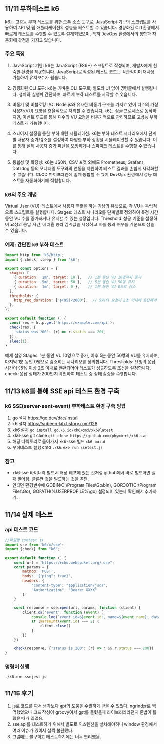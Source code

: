 ## 11/11 부하테스트 k6
k6는 고성능 부하 테스트를 위한 오픈 소스 도구로, JavaScript 기반의 스크립트를 사용하여 API 및 웹 애플리케이션의 성능을 테스트할 수 있습니다. 경량화된 CLI 환경에서 빠르게 테스트를 수행할 수 있도록 설계되었으며, 특히 DevOps 환경에서의 통합과 자동화에 강점을 가지고 있습니다.

### 주요 특징
1. JavaScript 기반:
k6는 JavaScript (ES6+) 스크립트로 작성되며, 개발자에게 친숙한 환경을 제공합니다.
JavaScript로 작성된 테스트 코드는 직관적이며 재사용 가능하여 유지보수가 쉽습니다.

2. 경량화된 CLI 도구:
k6는 가벼운 CLI 도구로, 별도의 UI 없이 명령줄에서 실행됩니다.
설치와 실행이 간단하며, 빠르게 부하 테스트를 시작할 수 있습니다.

4. 비동기 및 비블로킹 I/O:
Node.js와 유사한 비동기 구조를 가지고 있어 다수의 가상 사용자(VU) 요청을 효율적으로 처리할 수 있습니다.
k6는 싱글 프로세스로 동작하지만, 이벤트 루프를 통해 다수의 VU 요청을 비동기적으로 관리하므로 고성능 부하 테스트가 가능합니다.

5. 스테이지 설정을 통한 부하 패턴 시뮬레이션:
k6는 부하 테스트 시나리오에서 단계별 사용자 증가/감소를 설정하여 다양한 부하 상황을 시뮬레이션할 수 있습니다.
이를 통해 실제 사용자 증가 패턴을 모방하거나 스파이크 테스트를 수행할 수 있습니다.
6. 통합성 및 확장성:
k6는 JSON, CSV 포맷 외에도 Prometheus, Grafana, Datadog 등의 모니터링 도구와의 연동을 지원하여 테스트 결과를 손쉽게 시각화할 수 있습니다.
CI/CD 파이프라인에 쉽게 통합할 수 있어 DevOps 환경에서 성능 테스트를 자동화하기에 적합합니다.

### k6의 주요 개념
Virtual User (VU): 테스트에서 사용자 역할을 하는 가상의 유닛으로, 각 VU는 독립적으로 스크립트를 실행합니다.
Stages: 테스트 시나리오를 단계별로 정의하여 특정 시간 동안 VU 수를 증가하거나 유지할 수 있는 설정입니다.
Threshold: 성공 기준을 설정하여 요청의 응답 시간, 에러율 등의 임계값을 지정하고 이를 통과 여부를 기준으로 삼을 수 있습니다.

### 예제: 간단한 k6 부하 테스트
```js
import http from 'k6/http';
import { check, sleep } from 'k6';

export const options = {
  stages: [
    { duration: '1m', target: 10 },   // 1분 동안 VU 10명까지 증가
    { duration: '5m', target: 50 },   // 5분 동안 VU 50명 유지
    { duration: '1m', target: 0 },    // 1분 동안 VU 0으로 감소
  ],
  thresholds: {
    http_req_duration: ['p(95)<2000'],  // 95%의 요청이 2초 이내에 응답해야 함
  },
};

export default function () {
  const res = http.get('https://example.com/api');
  check(res, {
    'status was 200': (r) => r.status === 200,
  });
  sleep(1);
}
```
예제 설명
Stages: 1분 동안 VU 10명으로 증가, 이후 5분 동안 50명의 VU를 유지하며, 마지막 1분 동안 0명으로 감소하는 시나리오를 정의합니다.
Thresholds: 요청의 응답 시간이 95% 이상 2초 이내로 반환되어야 테스트가 성공하도록 조건을 설정합니다.
check: 응답 상태가 200인지 확인하여 테스트 중 상태 검증을 수행합니다.

## 11/13 k6를 통해 SSE api 테스트 환경 구축
### k6 SSE(server-sent-event) 부하테스트 환경 구축 방법 
1. go 설치 https://go.dev/doc/install
2. k6 설치 https://subeen-lab.tistory.com/128
3. xk6 설치 `go install go.k6.io/xk6/cmd/xk6@latest`
4. xk6-sse git clone `git clone https://github.com/phymbert/xk6-sse`
5. 해당 디렉토리로 들어가서 xk6-sse 빌드  `xk6 build`
6. 부하테스트 실행 cmd `./k6.exe run ssetest.js`

### 참고
* xk6-sse 바이너리 빌드시 해당 레포에 있는 것처럼 github에서 바로 빌드하면 실패 떨어짐. 클론한 것을 빌드하는 것을 추천.
* 안되면 환경변수에 GOBIN(C:\Program Files\Go\bin), GOROOT(C:\Program Files\Go), GOPATH(%USERPROFILE%\go) 설정되어 있는지 확인해서 추가하기.

## 11/14 실제 테스트
### api 테스트 코드
```js
//파일명 ssetest.js
import sse from "k6/x/sse";
import {check} from "k6";

export default function () {
    const url = "https://echo.websocket.org/.sse";
    const params = {
        method: 'POST',
        body: '{"ping": true}',
        headers: {
            "content-type": "application/json",
            "Authorization": "Bearer XXXX"
        }
    }

    const response = sse.open(url, params, function (client) {
        client.on('event', function (event) {
            console.log(`event id=${event.id}, name=${event.name}, data=${event.data}`);
            if (parseInt(event.id) === 2) {
                client.close()
            }
        })
    })

    check(response, {"status is 200": (r) => r && r.status === 200})
}

```
### 명령어 실행
`./k6.exe ssejest.js`

## 11/15 후기
1. js로 코드를 짜서 생각보다 gpt의 도움을 수월하게 받을 수 있었다. ngrinder로 찍먹했었으나 코드 작성이 groovy여서 gpt를 돌렸을때 라이브러리라던지 문법이 틀렸을 때가 있었음.
2. sse api를 테스트하기 위해서 별도로 익스텐션을 설치해야하나 window 환경에서 여러 이슈가 있어서 살짝 불편했다.
3. 그럼에도 불구하고 테스트하기에는 너무 편리했음.
